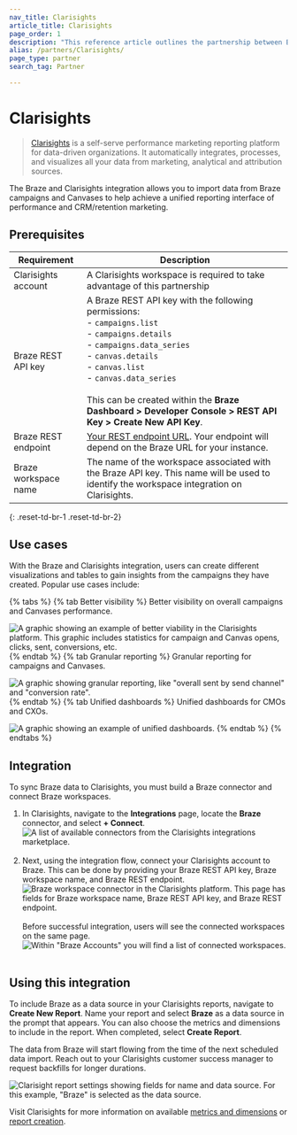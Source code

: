 ```yaml
---
nav_title: Clarisights
article_title: Clarisights
page_order: 1
description: "This reference article outlines the partnership between Braze and Clarisights, a self-serve performance marketing reporting platform, allowing you to import data from Braze campaigns and Canvases to help achieve a unified reporting interface of performance and CRM/retention marketing."
alias: /partners/Clarisights/
page_type: partner
search_tag: Partner

---
```


# Clarisights

> [Clarisights][2] is a self-serve performance marketing reporting platform for data-driven organizations. It automatically integrates, processes, and visualizes all your data from marketing, analytical and attribution sources.

The Braze and Clarisights integration allows you to import data from Braze campaigns and Canvases to help achieve a unified reporting interface of performance and CRM/retention marketing.

## Prerequisites

| Requirement | Description |
| ----------- | ----------- |
| Clarisights account | A Clarisights workspace is required to take advantage of this partnership |
| Braze REST API key | A Braze REST API key with the following permissions:  <br> - `campaigns.list` <br>  - `campaigns.details`<br> - `campaigns.data_series` <br> - `canvas.details`<br> - `canvas.list` <br>  - `canvas.data_series` <br><br> This can be created within the **Braze Dashboard > Developer Console > REST API Key > Create New API Key**. |
| Braze REST endpoint | [Your REST endpoint URL][1]. Your endpoint will depend on the Braze URL for your instance. |
| Braze workspace name | The name of the workspace associated with the Braze API key. This name will be used to identify the workspace integration on Clarisights. |
{: .reset-td-br-1 .reset-td-br-2}

## Use cases

With the Braze and Clarisights integration, users can create different visualizations and tables to gain insights from the campaigns they have created. Popular use cases include:

{% tabs %}
{% tab Better visibility %}
Better visibility on overall campaigns and Canvases performance.

![A graphic showing an example of better viability in the Clarisights platform. This graphic includes statistics for campaign and Canvas opens, clicks, sent, conversions, etc.]({{site.baseurl}}/assets/img/clarisights/overall_view.png)
{% endtab %}
{% tab Granular reporting %}
Granular reporting for campaigns and Canvases.

![A graphic showing granular reporting, like "overall sent by send channel" and "conversion rate".]({{site.baseurl}}/assets/img/clarisights/unified_dashboard.png)
{% endtab %}
{% tab Unified dashboards %}
Unified dashboards for CMOs and CXOs.

![A graphic showing an example of unified dashboards.]({{site.baseurl}}/assets/img/clarisights/granular_reporting.png)
{% endtab %}
{% endtabs %}

## Integration

To sync Braze data to Clarisights, you must build a Braze connector and connect Braze workspaces.

1. In Clarisights, navigate to the **Integrations** page, locate the **Braze** connector, and select **+ Connect**.<br>![A list of available connectors from the Clarisights integrations marketplace.][6]<br><br>
2. Next, using the integration flow, connect your Clarisights account to Braze. This can be done by providing your Braze REST API key, Braze workspace name, and Braze REST endpoint.<br>![Braze workspace connector in the Clarisights platform. This page has fields for Braze workspace name, Braze REST API key, and Braze REST endpoint.][7]<br><br>Before successful integration, users will see the connected workspaces on the same page.<br>![Within "Braze Accounts" you will find a list of connected workspaces.][9]<br><br>

## Using this integration

To include Braze as a data source in your Clarisights reports, navigate to **Create New Report**. Name your report and select **Braze** as a data source in the prompt that appears. You can also choose the metrics and dimensions to include in the report. When completed, select **Create Report**. 

The data from Braze will start flowing from the time of the next scheduled data import. Reach out to your Clarisights customer success manager to request backfills for longer durations. 

![Clarisight report settings showing fields for name and data source. For this example, "Braze" is selected as the data source.][8]

Visit Clarisights for more information on available [metrics and dimensions][10] or [report creation][11].

[1]: {{site.baseurl}}/developer_guide/rest_api/basics/#endpoints
[2]: https://clarisights.com
[3]: {{site.baseurl}}/assets/img/clarisights/overall_view.png
[4]: {{site.baseurl}}/assets/img/clarisights/unified_dashboard.png
[5]: {{site.baseurl}}/assets/img/clarisights/granular_reporting.png
[6]: {{site.baseurl}}/assets/img/clarisights/integrations.png
[7]: {{site.baseurl}}/assets/img/clarisights/braze_flow.png
[8]: {{site.baseurl}}/assets/img/clarisights/braze_report.png
[9]: {{site.baseurl}}/assets/img/clarisights/connected.png
[10]: https://help.clarisights.com/en/articles/5670864-braze-metrics-and-dimensions
[11]: https://help.clarisights.com/en/articles/1421478-creating-a-report-using-clarisights

